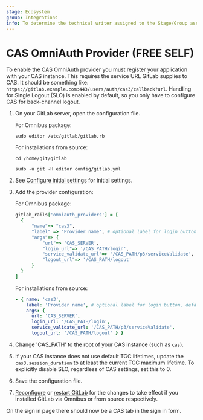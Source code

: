 ```yaml
---
stage: Ecosystem
group: Integrations
info: To determine the technical writer assigned to the Stage/Group associated with this page, see https://about.gitlab.com/handbook/engineering/ux/technical-writing/#assignments
---
```


# CAS OmniAuth Provider **(FREE SELF)**

To enable the CAS OmniAuth provider you must register your application with your
CAS instance. This requires the service URL GitLab supplies to CAS. It should be
something like: `https://gitlab.example.com:443/users/auth/cas3/callback?url`.
Handling for Single Logout (SLO) is enabled by default, so you only have to
configure CAS for back-channel logout.

1. On your GitLab server, open the configuration file.

   For Omnibus package:

   ```shell
   sudo editor /etc/gitlab/gitlab.rb
   ```

   For installations from source:

   ```shell
   cd /home/git/gitlab

   sudo -u git -H editor config/gitlab.yml
   ```

1. See [Configure initial settings](omniauth.md#configure-initial-settings) for initial settings.

1. Add the provider configuration:

   For Omnibus package:

   ```ruby
   gitlab_rails['omniauth_providers'] = [
     {
         "name"=> "cas3",
         "label" => "Provider name", # optional label for login button, defaults to "Cas3"
         "args"=> {
             "url"=> 'CAS_SERVER',
             "login_url"=> '/CAS_PATH/login',
             "service_validate_url"=> '/CAS_PATH/p3/serviceValidate',
             "logout_url"=> '/CAS_PATH/logout'
         }
     }
   ]
   ```

   For installations from source:

   ```yaml
   - { name: 'cas3',
       label: 'Provider name', # optional label for login button, defaults to "Cas3"
       args: {
         url: 'CAS_SERVER',
         login_url: '/CAS_PATH/login',
         service_validate_url: '/CAS_PATH/p3/serviceValidate',
         logout_url: '/CAS_PATH/logout' } }
   ```

1. Change 'CAS_PATH' to the root of your CAS instance (such as `cas`).

1. If your CAS instance does not use default TGC lifetimes, update the `cas3.session_duration` to at least the current TGC maximum lifetime. To explicitly disable SLO, regardless of CAS settings, set this to 0.

1. Save the configuration file.

1. [Reconfigure](../administration/restart_gitlab.md#omnibus-gitlab-reconfigure) or
   [restart GitLab](../administration/restart_gitlab.md#installations-from-source) for the changes to
   take effect if you installed GitLab via Omnibus or from source respectively.

On the sign in page there should now be a CAS tab in the sign in form.
